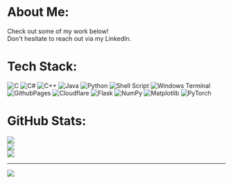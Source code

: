 # About Me:
Check out some of my work below! <br>Don't hesitate to reach out via my LinkedIn.


# Tech Stack:
![C](https://img.shields.io/badge/c-%2300599C.svg?style=for-the-badge&logo=c&logoColor=white) ![C#](https://img.shields.io/badge/c%23-%23239120.svg?style=for-the-badge&logo=csharp&logoColor=white) ![C++](https://img.shields.io/badge/c++-%2300599C.svg?style=for-the-badge&logo=c%2B%2B&logoColor=white) ![Java](https://img.shields.io/badge/java-%23ED8B00.svg?style=for-the-badge&logo=openjdk&logoColor=white) ![Python](https://img.shields.io/badge/python-3670A0?style=for-the-badge&logo=python&logoColor=ffdd54) ![Shell Script](https://img.shields.io/badge/shell_script-%23121011.svg?style=for-the-badge&logo=gnu-bash&logoColor=white) ![Windows Terminal](https://img.shields.io/badge/Windows%20Terminal-%234D4D4D.svg?style=for-the-badge&logo=windows-terminal&logoColor=white) ![GithubPages](https://img.shields.io/badge/github%20pages-121013?style=for-the-badge&logo=github&logoColor=white) ![Cloudflare](https://img.shields.io/badge/Cloudflare-F38020?style=for-the-badge&logo=Cloudflare&logoColor=white) ![Flask](https://img.shields.io/badge/flask-%23000.svg?style=for-the-badge&logo=flask&logoColor=white) ![NumPy](https://img.shields.io/badge/numpy-%23013243.svg?style=for-the-badge&logo=numpy&logoColor=white) ![Matplotlib](https://img.shields.io/badge/Matplotlib-%23ffffff.svg?style=for-the-badge&logo=Matplotlib&logoColor=black) ![PyTorch](https://img.shields.io/badge/PyTorch-%23EE4C2C.svg?style=for-the-badge&logo=PyTorch&logoColor=white)
# GitHub Stats:
![](https://github-readme-stats.vercel.app/api?username=gcc4p&theme=dark&hide_border=true&include_all_commits=true&count_private=true)<br/>
![](https://github-readme-streak-stats.herokuapp.com/?user=gcc4p&theme=dark&hide_border=true)<br/>
![](https://github-readme-stats.vercel.app/api/top-langs/?username=gcc4p&theme=dark&hide_border=true&include_all_commits=true&count_private=true&layout=compact)

---
[![](https://visitcount.itsvg.in/api?id=gcc4p&icon=7&color=11)](https://visitcount.itsvg.in)

<!-- Proudly created with GPRM ( https://gprm.itsvg.in ) -->
